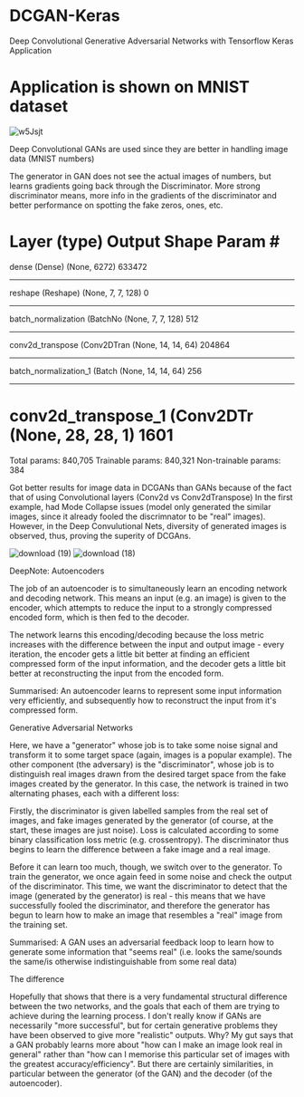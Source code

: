 # DCGAN-Keras
Deep Convolutional Generative Adversarial Networks with Tensorflow Keras Application

# Application is shown on MNIST dataset

![w5Jsjt](https://user-images.githubusercontent.com/57037068/85211059-877e9280-b356-11ea-8d51-eb9ee530cd5c.gif)

Deep Convolutional GANs are used since they are better in handling image data (MNIST numbers)

The generator in GAN does not see the actual images of numbers, but learns gradients going back through the Discriminator. 
More strong discriminator means, more info in the gradients of the discriminator and better performance on spotting the fake zeros, ones, etc.

Layer (type)                 Output Shape              Param #   
=================================================================
dense (Dense)                (None, 6272)              633472    
_________________________________________________________________
reshape (Reshape)            (None, 7, 7, 128)         0         
_________________________________________________________________
batch_normalization (BatchNo (None, 7, 7, 128)         512       
_________________________________________________________________
conv2d_transpose (Conv2DTran (None, 14, 14, 64)        204864    
_________________________________________________________________
batch_normalization_1 (Batch (None, 14, 14, 64)        256       
_________________________________________________________________
conv2d_transpose_1 (Conv2DTr (None, 28, 28, 1)         1601      
=================================================================
Total params: 840,705
Trainable params: 840,321
Non-trainable params: 384


Got better results for image data in DCGANs than GANs because of the fact that of using Convolutional layers (Conv2d vs Conv2dTranspose)
In the first example, had Mode Collapse issues (model only generated the similar images, since it already fooled the discrimnator to be "real" images). However, in the Deep Convulutional Nets, diversity of generated images is observed, thus, proving the superity of DCGAns.

![download (19)](https://user-images.githubusercontent.com/57037068/85211490-ee9e4600-b35a-11ea-8633-284b005e7f22.png)
![download (18)](https://user-images.githubusercontent.com/57037068/85211491-f0680980-b35a-11ea-8eda-a093b4de2668.png)




DeepNote:
Autoencoders

The job of an autoencoder is to simultaneously learn an encoding network and decoding network. This means an input (e.g. an image) is given to the encoder, which attempts to reduce the input to a strongly compressed encoded form, which is then fed to the decoder.

The network learns this encoding/decoding because the loss metric increases with the difference between the input and output image - every iteration, the encoder gets a little bit better at finding an efficient compressed form of the input information, and the decoder gets a little bit better at reconstructing the input from the encoded form.

Summarised: An autoencoder learns to represent some input information very efficiently, and subsequently how to reconstruct the input from it's compressed form.

Generative Adversarial Networks

Here, we have a "generator" whose job is to take some noise signal and transform it to some target space (again, images is a popular example). The other component (the adversary) is the "discriminator", whose job is to distinguish real images drawn from the desired target space from the fake images created by the generator. In this case, the network is trained in two alternating phases, each with a different loss:

Firstly, the discriminator is given labelled samples from the real set of images, and fake images generated by the generator (of course, at the start, these images are just noise). Loss is calculated according to some binary classification loss metric (e.g. crossentropy). The discriminator thus begins to learn the difference between a fake image and a real image.

Before it can learn too much, though, we switch over to the generator. To train the generator, we once again feed in some noise and check the output of the discriminator. This time, we want the discriminator to detect that the image (generated by the generator) is real - this means that we have successfully fooled the discriminator, and therefore the generator has begun to learn how to make an image that resembles a "real" image from the training set.

Summarised: A GAN uses an adversarial feedback loop to learn how to generate some information that "seems real" (i.e. looks the same/sounds the same/is otherwise indistinguishable from some real data)

The difference

Hopefully that shows that there is a very fundamental structural difference between the two networks, and the goals that each of them are trying to achieve during the learning process. I don't really know if GANs are necessarily "more successful", but for certain generative problems they have been observed to give more "realistic" outputs. Why? My gut says that a GAN probably learns more about "how can I make an image look real in general" rather than "how can I memorise this particular set of images with the greatest accuracy/efficiency". But there are certainly similarities, in particular between the generator (of the GAN) and the decoder (of the autoencoder).
